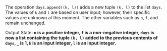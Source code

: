 The operation `days.append((k, l))` adds a new tuple `(k, l)` to the list `days`. The values of `k` and `l` are based on user input; however, their specific values are unknown at this moment. The other variables such as `n`, `f`, and `_` remain unchanged.

Output State: **`n` is a positive integer, `f` is a non-negative integer, `days` is now a list containing the tuple `(k, l)` added to the previous contents of `days`, `_` is 1, `k` is an input integer, `l` is an input integer.**